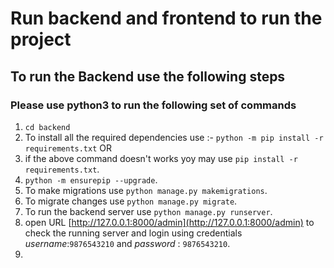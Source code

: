 # Run backend and frontend to run the project
## To run the Backend use the following steps
### Please use python3 to run the following set of commands
1. `cd backend`
2. To install all the required dependencies use :- `python -m pip install -r requirements.txt`
        OR
2. if the above command doesn't works yoy may use `pip install -r requirements.txt`.
3. `python -m ensurepip --upgrade`.
4. To make migrations use `python manage.py makemigrations`.
5. To migrate changes use `python manage.py migrate`.
6. To run the backend server use `python manage.py runserver`.
7. open URL [http://127.0.0.1:8000/admin](http://127.0.0.1:8000/admin) to check the running server and login using credentials _username_:`9876543210` and _password_ : `9876543210`.
8. 
